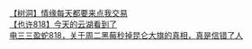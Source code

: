 [【树洞】情缘每天都要来点我交易](http://tieba.baidu.com/p/3540422952?see_lz=1&pn=)   
[【也许818】今天的云湖看到了](http://tieba.baidu.com/p/3541086119?see_lz=1&pn=)   
[电三三盈蛇818，关于周二黑莓秒掉昆仑大旗的真相，真是信错了人](http://tieba.baidu.com/p/3541870931?see_lz=1&pn=)   
